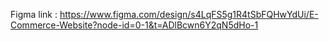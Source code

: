 Figma link : https://www.figma.com/design/s4LqFS5g1R4tSbFQHwYdUi/E-Commerce-Website?node-id=0-1&t=ADlBcwn6Y2qN5dHo-1
